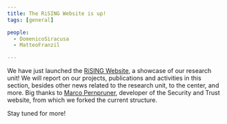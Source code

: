```yaml
---
title: The RiSING Website is up!
tags: [general]

people:
  - DomenicoSiracusa
  - MatteoFranzil

---
```


We have just launched the [RiSING Website](/), a showcase of our research unit! We will report on our projects, publications and activities in this section, besides other news related to the research unit, to the center, and more. Big thanks to [Marco Pernpruner](https://st.fbk.eu/people/marco-pernpruner), developer of the Security and Trust website, from which we forked the current structure.

Stay tuned for more!